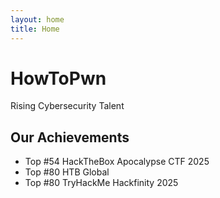 ```yaml
---
layout: home
title: Home
---
```


<div class="home-header">
  <h1>HowToPwn</h1>
  <p class="subtitle">Rising Cybersecurity Talent</p>
  
  <div class="achievements">
    <h2>Our Achievements</h2>
    <ul>
      <li>Top #54 HackTheBox Apocalypse CTF 2025</li>
      <li>Top #80 HTB Global</li>
      <li>Top #80 TryHackMe Hackfinity 2025</li>
    </ul>
  </div>
</div>
